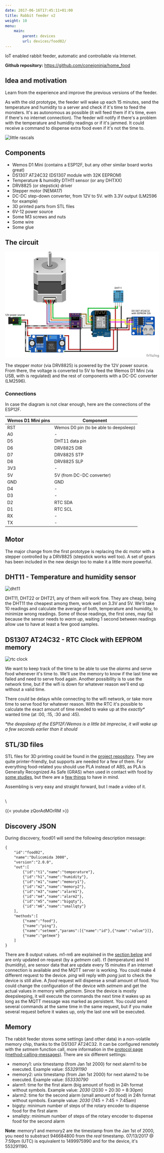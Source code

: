 ```yaml
---
date: 2017-06-16T17:45:11+01:00
title: Rabbit feeder v2
weight: 10
menu:
    main:
        parent: devices
        url: devices/food02/
---
```


IoT enabled rabbit feeder, automatic and controllable via Internet. 

**Github repository:** https://github.com/conejoninja/home_food


## Idea and motivation

Learn from the experience and improve the previous versions of the feeder.

As with the old prototype, the feeder will wake up each 15 minutes, send the temperature and humidity to a server and check if it's time to feed the monsters. It's as autonomous as possible (it will feed them if
it's time, even if there's no internet connection). The feeder will notify if there's a problem with the temperature and humidity readings or if it's jammed. It could receive a command to dispense extra food even if it's not the time to.

![little rascals](https://conejoninja.github.io/home//images/rabbits.jpg "Baloo & Moneypenny")



## Components

* Wemos D1 Mini (contains a ESP12F, but any other similar board works great)
* DS1307 AT24C32 (DS1307 module with 32K EEPROM)
* Temperature & humidity DTH11 sensor (or any DHTXX)
* DRV8825 (or stepstick) driver
* Stepper motor (NEMA17)
* DC-DC step-down converter, from 12V to 5V. with 3.3V output (LM2596 for example)
* 3D printed parts from STL files
* 6V-12 power source
* Some M3 screws and nuts
* Some wire
* Some glue

## The circuit

![the circuit](https://github.com/conejoninja/home_food/raw/master/circuit_v2.png "The circuit")

The stepper motor (via DRV8825) is powered by the 12V power source.
From there, the voltage is converted to 5V to feed the Wemos D1 Mini (via USB, with is regulated) and the rest of components with a DC-DC converter (LM2596).



### Connections

In case the diagram is not clear enough, here are the connections of the ESP12F.

| Wemos D1 Mini pins   | Component |
| ------------- |-------------|
| RST | Wemos D0 pin (to be able to deepsleep) |
| A0 | - |
| D5 | DHT11 data pin |
| D6 | DRV8825 DIR |
| D7 | DRV8825 STP |
| D8 | DRV8825 SLP |
| 3V3 | - |
| 5V | 5V (from DC-DC converter) |
| GND | GND |
| D4 | - |
| D3 | - |
| D2 | RTC SDA |
| D1 | RTC SCL |
| RX | - |
| TX | - |


## Motor

The major change from the first prototype is replacing the dc motor with a stepper controlled by a DRV8825 (stepstick works well too). A set of gears has been included in the new design too to make it a little more powerful.
 


## DHT11 - Temperature and humidity sensor

![dht11](https://conejoninja.github.io/home/images/food/dht11.jpg "dht11")

DHT11, DHT22 or DHT21, any of them will work fine. They are cheap, being the DHT11 the cheapest among them, work well on 3.3V and 5V. We'll take 10 readings and calculate the average of both, temperature and humidity, to minimize wrong readings. Some of those readings, the first ones, may fail because the sensor needs to *warm up*, waiting 1 second between readings allow use to have at least a few good samples.


## DS1307 AT24C32 - RTC Clock with EEPROM memory

![rtc clock](https://conejoninja.github.io/home/images/food/ds1307at24c32.jpg "RTC Clock")

We want to keep track of the time to be able to use the *alarms* and serve food whenever it's time to. We'll use the memory to know if the last time we failed and need to serve food again. Another possibility is to use the network time, but if the wifi is down for whatever reason we'll end up without a valid time.


There could be delays while connecting to the wifi network, or take more time to serve food for whatever reason. With the RTC it's possible to calculate the exact amount of time needed to wake up at the *exactly\** wanted time (at :00, :15, :30 and :45).


*\*the deepsleep of the ESP12F/Wemos is a little bit imprecise, it will wake up a few seconds earlier than it should*





## STL/3D files


STL files for 3D printing could be found in the [project repository](https://github.com/conejoninja/home_food/tree/master/3Dfiles). They are quite printer-friendly, but supports are needed for a few of them. For everything food-related you should use PLA instead of ABS, as PLA is  Generally Recognized As Safe (GRAS) when used in contact with food by [some studies](http://www.sciencedirect.com/science/article/pii/027869159400145E), but there are a [few things](https://pinshape.com/blog/3d-printing-food-safe/) to have in mind.


Assembling is very easy and straight forward, but I made a video of it.

\
\


{{< youtube zQorAdMOrRM >}}



## Discovery JSON

During discovery, food01 will send the following description message:

```
{
    "id":"food02",
    "name":"Dulicomida 3000",
    "version":"2.0.0",
    "out":[
        {"id":"t1","name":"temperature"},
        {"id":"h1","name":"humidity"},
        {"id":"m1","name":"memory1"},
        {"id":"m2","name":"memory2"},
        {"id":"m3","name":"alarm1"},
        {"id":"m4","name":"alarm2"},
        {"id":"m5","name":"bigqty"},
        {"id":"m6","name":"smallqty"}
    ],
    "methods":[
        {"name":"food"},
        {"name":"ping"},
        {"name":"setmem","params":[{"name":"id"},{"name":"value"}]},
        {"name":"getmem"}
    ]
}
```

There are 8 output values. m1-m6 are explained in the [section below](#memory) and are only updated on request (by a *getmem* call). t1 (temperature) and h1 (humidity), are sensor data that are update every 15 minutes if an internet connection is available and the MQTT server is working. You could make 4 different request to the device. *ping* will reply with *pong* just to check the device is still alive. A *food* request will dispense a small amount of food. You could change the configuration of the device with *setmem* and get the actual values in memory with *getmem*. Since the device is mostly deepsleeping, it will execute the commands the next time it wakes up as long as the MQTT message was marked as persistent. You could send several commands at the same time in the same request, but if you make several request before it wakes up, only the last one will be executed.



## Memory

The rabbit feeder stores some settings (and other data) in a non-volatile memory chip, thanks to the DS1307 AT24C32. It can be configured remotely with the *setmem* function call, more information in the [protocol page (method-calling-messages)](/home/protocol/#method-calling-messages). There are six different settings:

* memory1: unix timestamp (from Jan 1st 2000) for next alarm1 to be executed. Example value: *553291190* 
* memory2: unix timestamp (from Jan 1st 2000) for next alarm2 to be executed. Example value: *553330790*
* alarm1: time for the first alarm (big amount of food) in 24h format without symbols. Example value: *2030* (2030 = 20:30 = 8:30pm)
* alarm2: time for the second alarm (small amount of food) in 24h format without symbols. Example value: *2030* (745 = 7:45 = 7:45am)
* bigqty: minimum number of steps of the rotary encoder to dispense food for the first alarm
* smallqty: minimum number of steps of the rotary encoder to dispense food for the second alarm

**Note**: memory1 and memory2 are the timestamp from the Jan 1st of 2000, you need to substract 946684800 from the *real* timestamp. 
07/13/2017 @ 7:59pm (UTC) is equivalent to 1499975990 and for the device, it's 553291190.

